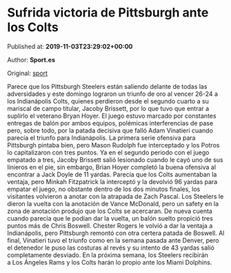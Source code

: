 
# Sufrida victoria de Pittsburgh ante los Colts

Published at: **2019-11-03T23:29:02+00:00**

Author: **Sport.es**

Original: [sport](https://www.sport.es/es/noticias/nfl/sufrida-victoria-pittsburgh-ante-colts-nfl-7713350)

Parece que los Pittsburgh Steelers están saliendo delante de todas las adversidades y este domingo lograron un triunfo de oro al vencer 26-24 a los Indianápolis Colts, quienes perdieron desde el segundo cuarto a su mariscal de campo titular, Jacoby Brissett, por lo que tuvo que entrar a suplirlo el veterano Bryan Hoyer.
El juego estuvo marcado por constantes entregas de balón por ambos equipos, polémicas interferencias de pase pero, sobre todo, por la patada decisiva que falló Adam Vinatieri cuando parecía el triunfo para Indianápolis.
La primera serie ofensiva para Pittsburgh pintaba bien, pero Mason Rudolph fue interceptado y los Potros lo capitalizaron con tres puntos.
Ya en el segundo periodo con el juego empatado a tres, Jacoby Brissett salió lesionado cuando le cayó uno de sus linieros en el pie, sin embargo, Brian Hoyer completó la buena ofensiva al encontrar a Jack Doyle de 11 yardas.
Parecía que los Colts aumentaban la ventaja, pero Minkah Fitzpatrick la interceptó y la devolvió 96 yardas para empatar el juego, no obstante dentro de los dos minutos finales, los visitantes volvieron a anotar con la atrapada de Zach Pascal.
Los Steelers le dieron la vuelta con la anotación de Vance McDonald, pero un safety en la zona de anotación produjo que los Colts se acercaran. De nueva cuenta cuando parecía que le podían dar la vuelta, un balón suelto propició tres puntos más de Chris Boswell.
Chester Rogers le volvió a dar la ventaja a Indianápolis, pero Pittsburgh remontó con otra certera patada de Boswell.
Al final, Vinatieri tuvo el triunfo como en la semana pasada ante Denver, pero el detenedor le puso las costuras al revés y su intento de 43 yardas salió completamente desviado.
En la próxima semana, los Steelers recibirán a Los Ángeles Rams y los Colts harán lo propio ante los Miami Dolphins.
